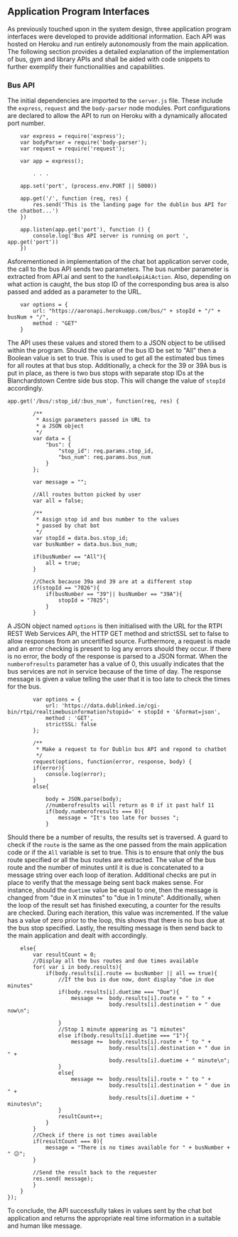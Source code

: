 ## Application Program Interfaces

As previously touched upon in the system design, three application program interfaces were developed to provide additional information.  Each API was hosted on Heroku and run entirely autonomously from the main application. The following section provides a detailed explanation of the implementation of bus, gym and library APIs and shall be aided with code snippets to further exemplify their functionalities and capabilities.

### Bus API

The initial dependencies are imported to the ```server.js``` file. These include the ```express```, ```request``` and the ```body-parser``` node modules. Port configurations are declared to allow the API to run on Heroku with a dynamically allocated port number.

```
    var express = require('express');
    var bodyParser = require('body-parser');
    var request = require('request');

    var app = express();

        . . .

    app.set('port', (process.env.PORT || 5000))

    app.get('/', function (req, res) {
        res.send('This is the landing page for the dublin bus API for the chatbot...')
    })

    app.listen(app.get('port'), function () {
        console.log('Bus API server is running on port ', app.get('port'))
    })
```

Asforementioned in implementation of the chat bot application server code, the call to the bus API sends two parameters. The bus number parameter is extracted from API.ai and sent to the ```handleApiAiAction```. Also, depending on what action is caught, the bus stop ID of the corresponding bus area is also passed and added as a parameter to the URL.
```
	var options = {
		url: "https://aaronapi.herokuapp.com/bus/" + stopId + "/" + busNum + "/", 
		method : "GET"
	}
```
The API uses these values and stored them to a JSON object to be utilised within the program. Should the value of the bus ID be set to "All" then a Boolean value is set to true. This is used to get all the estimated bus times for all routes at that bus stop. Additionally, a check for the 39 or 39A bus is put in place, as there is two bus stops with separate stop IDs at the Blanchardstown Centre side bus stop. This will change the value of ```stopId``` accordingly.

```
app.get('/bus/:stop_id/:bus_num', function(req, res) {

        /**
         * Assign parameters passed in URL to 
         * a JSON object
         */
        var data = {    
            "bus": {
                "stop_id": req.params.stop_id,
                "bus_num": req.params.bus_num
            }
        };

        var message = "";

        //All routes button picked by user
        var all = false;

        /** 
         * Assign stop id and bus number to the values
         * passed by chat bot
         */
        var stopId = data.bus.stop_id;
        var busNumber = data.bus.bus_num;

        if(busNumber == "All"){
            all = true;
        }

        //Check because 39a and 39 are at a different stop
        if(stopId == "7026"){
            if(busNumber == "39"|| busNumber == "39A"){
                stopId = "7025";
            }
        }
```
A JSON object named ```options``` is then initialised with the URL for the RTPI REST Web Services API, the HTTP GET method and strictSSL set to false to allow responses from an uncertified source. Furthermore, a request is made and an error checking is present to log any errors should they occur. If there is no error, the body of the response is parsed to a JSON format. When the ```numberofresults``` parameter has a value of 0, this usually indicates that the bus services are not in service because of the time of day. The response message is given a value telling the user that it is too late to check the times for the bus. 


```
        var options = {
            url: 'https://data.dublinked.ie/cgi-bin/rtpi/realtimebusinformation?stopid=' + stopId + '&format=json',
            method : 'GET',
            strictSSL: false
        }; 

        /**
         * Make a request to for Dublin bus API and repond to chatbot
         */
        request(options, function(error, response, body) {
        if(error){
            console.log(error);
        }
        else{
            
            body = JSON.parse(body);
            //numberofresults will return as 0 if it past half 11
            if(body.numberofresults === 0){
                message = "It's too late for busses ";
            }
```

Should there be a number of results, the results set is traversed.  A guard to check if the ```route``` is the same as the one passed from the main application code or if the ```All``` variable is set to true. This is to ensure that only the bus route specified or all the bus routes are extracted. The value of the bus route and the number of minutes until it is due is concatenated to a message string over each loop of iteration. Additional checks are put in place to verify that the message being sent back makes sense. For instance, should the ```duetime``` value be equal to one, then the message is changed from "due in X minutes" to "due in 1 minute".
Additionally, when the loop of the result set has finished executing, a counter for the results are checked. During each iteration, this value was incremented. If the value has a value of zero prior to the loop, this shows that there is no bus due at the bus stop specified. Lastly, the resulting message is then send back to the main application and dealt with accordingly.

```
    else{
        var resultCount = 0;
        //Display all the bus routes and due times available
        for( var i in body.results){
            if(body.results[i].route == busNumber || all == true){
                //If the bus is due now, dont display "due in due minutes"
                if(body.results[i].duetime === "Due"){
                    message +=  body.results[i].route + " to " +
                                body.results[i].destination + " due now\n";
                    
                }
                //Stop 1 minute appearing as "1 minutes"
                else if(body.results[i].duetime === "1"){
                    message +=  body.results[i].route + " to " + 
                                body.results[i].destination + " due in " + 
                                body.results[i].duetime + " minute\n";
                }
                else{
                    message +=  body.results[i].route + " to " + 
                                body.results[i].destination + " due in " + 
                                body.results[i].duetime + " minutes\n";
                }
                resultCount++;
            }
        }
        //Check if there is not times available
        if(resultCount === 0){
            message = "There is no times available for " + busNumber + " 😕";
        }

        //Send the result back to the requester
        res.send( message);
        }
    }
}); 
```
To conclude, the API successfully takes in values sent by the chat bot application and returns the appropriate real time information in a suitable and human like message.
